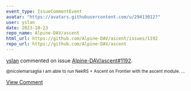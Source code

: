 ```yaml
---
event_type: IssueCommentEvent
avatar: "https://avatars.githubusercontent.com/u/29413012?"
user: yslan
date: 2023-10-23
repo_name: Alpine-DAV/ascent
html_url: https://github.com/Alpine-DAV/ascent/issues/1192
repo_url: https://github.com/Alpine-DAV/ascent
---
```


<a href='https://github.com/yslan' target='_blank'>yslan</a> commented on issue <a href='https://github.com/Alpine-DAV/ascent/issues/1192' target='_blank'>Alpine-DAV/ascent#1192</a>.

<small>@nicolemarsaglia  I am able to run NekRS + Ascent on Frontier with the ascent module....</small>

<a href='https://github.com/Alpine-DAV/ascent/issues/1192' target='_blank'>View Comment</a>